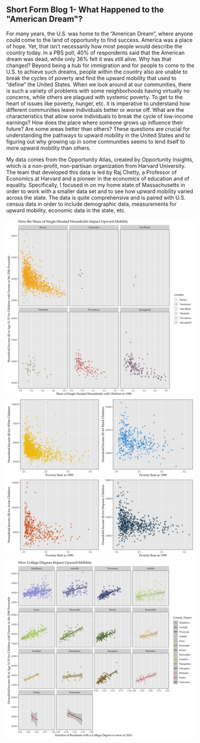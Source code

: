 ## Short Form Blog 1- What Happened to the "American Dream"?

For many years, the U.S. was home to the “American Dream”, where anyone could come to the land of opportunity to find success. America was a place of hope. Yet, that isn’t necessarily how most people would describe the country today. In a PBS poll, 40% of respondents said that the American dream was dead, while only 36% felt it was still alive. Why has that changed? Beyond being a hub for immigration and for people to come to the U.S. to achieve such dreams, people within the country also are unable to break the cycles of poverty and find the upward mobility that used to “define” the United States. When we look around at our communities, there is such a variety of problems with some neighborhoods having virtually no concerns, while others are plagued with systemic poverty. To get to the heart of issues like poverty, hunger, etc. it is imperative to understand how different communities leave individuals better or worse off. What are the characteristics that allow some individuals to break the cycle of low-income earnings? How does the place where someone grows up influence their future? Are some areas better than others? These questions are crucial for understanding the pathways to upward mobility in the United States and to figuring out why growing up in some communities seems to lend itself to more upward mobility than others.

My data comes from the Opportunity Atlas, created by Opportunity Insights, which is a non-profit, non-partisan organization from Harvard University. The team that developed this data is led by Raj Chetty, a Professor of Economics at Harvard and a pioneer in the economics of education and of equality. Specifically, I focused in on my home state of Massachusetts in order to work with a smaller data set and to see how upward mobility varied across the state. The data is quite comprehensive and is paired with U.S. census data in order to include demographic data, measurements for upward mobility, economic data in the state, etc.


![singleparent1.png](https://github.com/harrisonisrael/data_viz_390/blob/main/singleparent.png)
![racemobility.png](https://github.com/harrisonisrael/data_viz_390/blob/main/racemobility.png)
![edubycounty.png](https://github.com/harrisonisrael/data_viz_390/blob/main/edubycounty.png)

